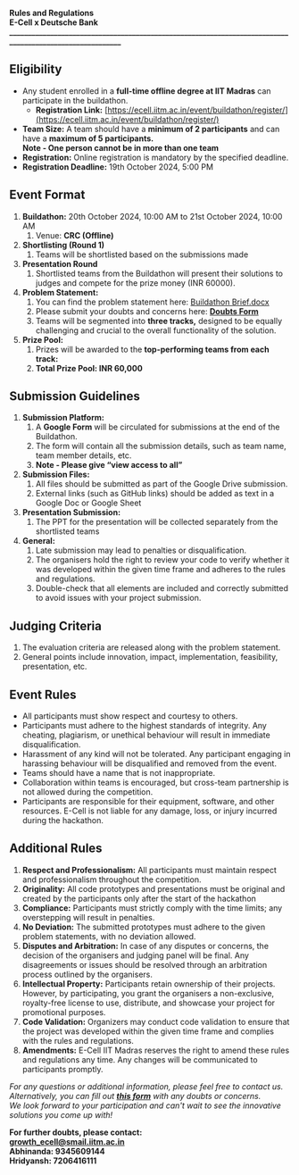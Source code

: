 **Rules and Regulations**  
**E-Cell x Deutsche Bank**  
**\_\_\_\_\_\_\_\_\_\_\_\_\_\_\_\_\_\_\_\_\_\_\_\_\_\_\_\_\_\_\_\_\_\_\_\_\_\_\_\_\_\_\_\_\_\_\_\_\_\_\_\_\_\_\_\_\_\_\_\_\_\_\_\_\_\_\_\_\_\_\_\_\_\_\_\_\_\_\_\_\_\_\_\_\_\_\_\_\_\_\_\_\_\_\_\_\_\_\_\_\_\_\_\_\_**

## **Eligibility**

* Any student enrolled in a **full-time offline degree at IIT Madras** can participate in the buildathon.  
  * **Registration Link:** [https://ecell.iitm.ac.in/event/buildathon/register/](https://ecell.iitm.ac.in/event/buildathon/register/)   
* **Team Size:** A team should have a **minimum of 2 participants** and can have a **maximum of 5 participants.**  
  **Note \- One person cannot be in more than one team**  
* **Registration:** Online registration is mandatory by the specified deadline.  
* **Registration Deadline:** 19th October 2024, 5:00 PM

## **Event Format**

1. **Buildathon:** 20th October 2024, 10:00 AM to 21st October 2024, 10:00 AM  
   1. Venue: **CRC (Offline)**  
2. **Shortlisting (Round 1\)**  
   1. Teams will be shortlisted based on the submissions made  
3. **Presentation Round**  
   1. Shortlisted teams from the Buildathon will present their solutions to judges and compete for the prize money (INR 60000).  
4. **Problem Statement:**  
   1. You can find the problem statement here: [Buildathon Brief.docx](https://docs.google.com/document/d/15xHjq3SInxw_HQqhclaI_A6h_I6uupuH/edit)  
   2. Please submit your doubts and concerns here: [**Doubts Form**](https://docs.google.com/forms/d/11NUz-1juolmCqFsq1fA2wAmkrWoKRP395NKxpbCocV0/edit)  
   3. Teams will be segmented into **three tracks,** designed to be equally challenging and crucial to the overall functionality of the solution.  
5. **Prize Pool:**  
   1. Prizes will be awarded to the **top-performing teams from each track:**  
   2. **Total Prize Pool: INR 60,000**

## **Submission Guidelines**

1. **Submission Platform:**  
   1. A **Google Form** will be circulated for submissions at the end of the Buildathon.  
   2. The form will contain all the submission details, such as team name, team member details, etc.  
   3. **Note \- Please give “view access to all”**  
2. **Submission Files:**  
   1. All files should be submitted as part of the Google Drive submission.  
   2. External links (such as GitHub links) should be added as text in a Google Doc or Google Sheet  
3. **Presentation Submission:**  
   1. The PPT for the presentation will be collected separately from the shortlisted teams  
4. **General:**  
   1. Late submission may lead to penalties or disqualification.  
   2. The organisers hold the right to review your code to verify whether it was developed within the given time frame and adheres to the rules and regulations.  
   3. Double-check that all elements are included and correctly submitted to avoid issues with your project submission.

## **Judging Criteria**

1. The evaluation criteria are released along with the problem statement.  
2. General points include innovation, impact, implementation, feasibility, presentation, etc.

## **Event Rules**

* All participants must show respect and courtesy to others.  
* Participants must adhere to the highest standards of integrity. Any cheating, plagiarism, or unethical behaviour will result in immediate disqualification.  
* Harassment of any kind will not be tolerated. Any participant engaging in harassing behaviour will be disqualified and removed from the event.  
* Teams should have a name that is not inappropriate.  
* Collaboration within teams is encouraged, but cross-team partnership is not allowed during the competition.  
* Participants are responsible for their equipment, software, and other resources. E-Cell is not liable for any damage, loss, or injury incurred during the hackathon.

## **Additional Rules**

1. **Respect and Professionalism:** All participants must maintain respect and professionalism throughout the competition.  
2. **Originality:** All code prototypes and presentations must be original and created by the participants only after the start of the hackathon  
3. **Compliance:** Participants must strictly comply with the time limits; any overstepping will result in penalties.  
4. **No Deviation:** The submitted prototypes must adhere to the given problem statements, with no deviation allowed.  
5. **Disputes and Arbitration:** In case of any disputes or concerns, the decision of the organisers and judging panel will be final. Any disagreements or issues should be resolved through an arbitration process outlined by the organisers.  
6. **Intellectual Property:** Participants retain ownership of their projects. However, by participating, you grant the organisers a non-exclusive, royalty-free license to use, distribute, and showcase your project for promotional purposes.  
7. **Code Validation:** Organizers may conduct code validation to ensure that the project was developed within the given time frame and complies with the rules and regulations.  
8. **Amendments:** E-Cell IIT Madras reserves the right to amend these rules and regulations any time. Any changes will be communicated to participants promptly.

*For any questions or additional information, please feel free to contact us.*   
*Alternatively, you can fill out [**this form**](https://docs.google.com/forms/d/11NUz-1juolmCqFsq1fA2wAmkrWoKRP395NKxpbCocV0/edit) with any doubts or concerns.*  
*We look forward to your participation and can't wait to see the innovative solutions you come up with\!*

**For further doubts, please contact:**  
[**growth\_ecell@smail.iitm.ac.in**](mailto:growth_ecell@smail.iitm.ac.in)   
**Abhinanda: 9345609144**  
**Hridyansh: 7206416111**